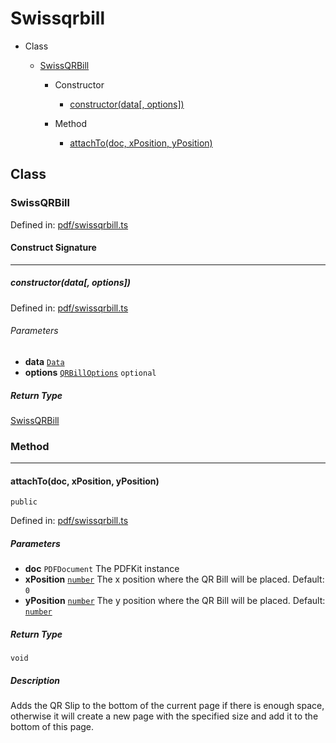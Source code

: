   
# Swissqrbill
  
- Class
  
  - [SwissQRBill](#swissqrbill)
  
    - Constructor
  
      - [constructor(data\[, options\])](#constructordata-options)
  
    - Method
  
      - [attachTo(doc, xPosition, yPosition)](#attachtodoc-xposition-yposition)
  
## Class
  
### SwissQRBill
  
Defined in: [pdf/swissqrbill.ts](../pdf/swissqrbill.ts#L14C0)  
  
#### Construct Signature
  
---
  
##### constructor(data\[, options\])
  
Defined in: [pdf/swissqrbill.ts](../pdf/swissqrbill.ts#L27C2)  
  
###### Parameters
  
- **data** [`Data`](./types.md#data)  
- **options** [`QRBillOptions`](./types.md#qrbilloptions) `optional`  
  
##### Return Type
  
[SwissQRBill](#swissqrbill)  
  
### Method
  
---
  
#### attachTo(doc, xPosition, yPosition)
  
`public`  
  
Defined in: [pdf/swissqrbill.ts](../pdf/swissqrbill.ts#L71C2)  
  
##### Parameters
  
- **doc** `PDFDocument` The PDFKit instance  
- **xPosition** [`number`](https://developer.mozilla.org/en-US/docs/Web/JavaScript/Reference/Global_Objects/Number) The x position where the QR Bill will be placed. Default: `0`  
- **yPosition** [`number`](https://developer.mozilla.org/en-US/docs/Web/JavaScript/Reference/Global_Objects/Number) The y position where the QR Bill will be placed. Default: [`number`](https://developer.mozilla.org/en-US/docs/Web/JavaScript/Reference/Global_Objects/Number)  
  
##### Return Type
  
`void`  
  
##### Description
  
Adds the QR Slip to the bottom of the current page if there is enough space, otherwise it will create a new page with the specified size and add it to the bottom of this page.  
